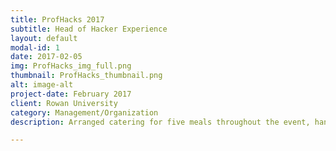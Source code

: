```yaml
---
title: ProfHacks 2017
subtitle: Head of Hacker Experience
layout: default
modal-id: 1
date: 2017-02-05
img: ProfHacks_img_full.png
thumbnail: ProfHacks_thumbnail.png
alt: image-alt
project-date: February 2017
client: Rowan University
category: Management/Organization
description: Arranged catering for five meals throughout the event, handled the ordering of ProfHacks branded swag and prizes to be distributed at the event, organized tasks for and coordinated volunteers before, during, and after the event.

---
```

